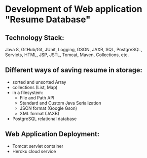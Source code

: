 # Development of Web application "Resume Database"

## Technology Stack:
  Java 8, GitHub/Git, JUnit, Logging, GSON, JAXB, SQL, PostgreSQL, Servlets, HTML, JSP, JSTL, Tomcat, Maven, Collections, etc.
  
## Different ways of saving resume in storage:
 - sorted and unsorted Array
 - collections (List, Map)
 - in a filesystem:
	- File and Path API
	- Standard and Custom Java Serialization
	- JSON format (Google Gson)
	- XML format (JAXB)
 - PostgreSQL relational database

## Web Application Deployment:
 - Tomcat servlet container
 - Heroku cloud service

